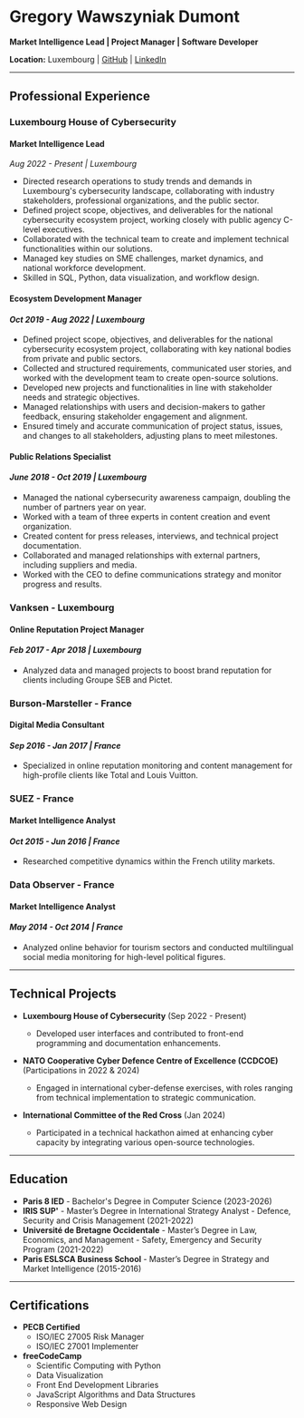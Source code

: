 # Gregory Wawszyniak Dumont

**Market Intelligence Lead | Project Manager | Software Developer**

**Location:** Luxembourg | [GitHub](https://github.com/gregWDumont) | [LinkedIn](https://www.linkedin.com/in/gr%C3%A9gory-wawszyniak-dumont-83836680/)

---

## Professional Experience

### Luxembourg House of Cybersecurity

#### Market Intelligence Lead

*Aug 2022 - Present | Luxembourg*

- Directed research operations to study trends and demands in Luxembourg's cybersecurity landscape, collaborating with industry stakeholders, professional organizations, and the public sector.
- Defined project scope, objectives, and deliverables for the national cybersecurity ecosystem project, working closely with public agency C-level executives.
- Collaborated with the technical team to create and implement technical functionalities within our solutions.
- Managed key studies on SME challenges, market dynamics, and national workforce development.
- Skilled in SQL, Python, data visualization, and workflow design.

#### Ecosystem Development Manager

#### *Oct 2019 - Aug 2022 | Luxembourg*

- Defined project scope, objectives, and deliverables for the national cybersecurity ecosystem project, collaborating with key national bodies from private and public sectors.
- Collected and structured requirements, communicated user stories, and worked with the development team to create open-source solutions.
- Developed new projects and functionalities in line with stakeholder needs and strategic objectives.
- Managed relationships with users and decision-makers to gather feedback, ensuring stakeholder engagement and alignment.
- Ensured timely and accurate communication of project status, issues, and changes to all stakeholders, adjusting plans to meet milestones.

#### Public Relations Specialist

#### *June 2018 - Oct 2019 | Luxembourg*

- Managed the national cybersecurity awareness campaign, doubling the number of partners year on year.
- Worked with a team of three experts in content creation and event organization.
- Created content for press releases, interviews, and technical project documentation.
- Collaborated and managed relationships with external partners, including suppliers and media.
- Worked with the CEO to define communications strategy and monitor progress and results.

### Vanksen - Luxembourg

#### Online Reputation Project Manager

#### *Feb 2017 - Apr 2018 | Luxembourg*

- Analyzed data and managed projects to boost brand reputation for clients including Groupe SEB and Pictet.

### Burson-Marsteller - France

#### Digital Media Consultant

#### *Sep 2016 - Jan 2017 | France*

- Specialized in online reputation monitoring and content management for high-profile clients like Total and Louis Vuitton.

### SUEZ - France

#### Market Intelligence Analyst

#### *Oct 2015 - Jun 2016 | France*

- Researched competitive dynamics within the French utility markets.

### Data Observer - France

#### Market Intelligence Analyst

#### *May 2014 - Oct 2014 | France*

- Analyzed online behavior for tourism sectors and conducted multilingual social media monitoring for high-level political figures.

---

## Technical Projects

- **Luxembourg House of Cybersecurity** (Sep 2022 - Present)
  - Developed user interfaces and contributed to front-end programming and documentation enhancements.

- **NATO Cooperative Cyber Defence Centre of Excellence (CCDCOE)** (Participations in 2022 & 2024)
  - Engaged in international cyber-defense exercises, with roles ranging from technical implementation to strategic communication.

- **International Committee of the Red Cross** (Jan 2024)
  - Participated in a technical hackathon aimed at enhancing cyber capacity by integrating various open-source technologies.

---

## Education

- **Paris 8 IED** - Bachelor's Degree in Computer Science (2023-2026)
- **IRIS SUP'** - Master’s Degree in International Strategy Analyst - Defence, Security and Crisis Management (2021-2022)
- **Université de Bretagne Occidentale** - Master’s Degree in Law, Economics, and Management - Safety, Emergency and Security Program (2021-2022)
- **Paris ESLSCA Business School** - Master’s Degree in Strategy and Market Intelligence (2015-2016)

---

## Certifications

- **PECB Certified**
  - ISO/IEC 27005 Risk Manager
  - ISO/IEC 27001 Implementer
- **freeCodeCamp**
  - Scientific Computing with Python
  - Data Visualization
  - Front End Development Libraries
  - JavaScript Algorithms and Data Structures
  - Responsive Web Design
